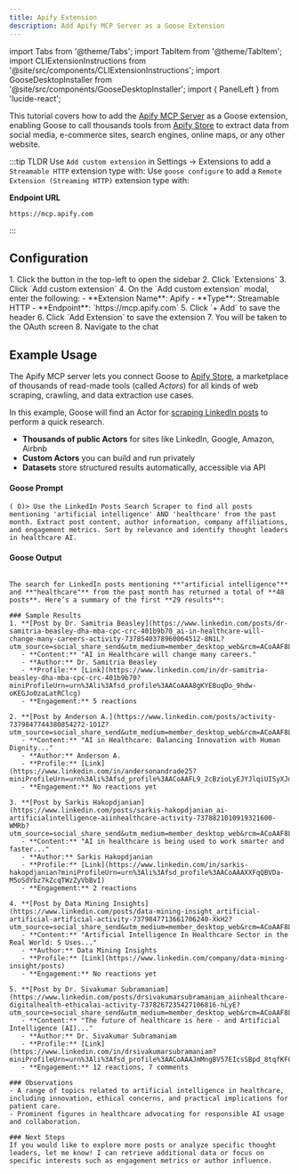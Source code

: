 ```yaml
---
title: Apify Extension
description: Add Apify MCP Server as a Goose Extension
---
```


import Tabs from '@theme/Tabs';
import TabItem from '@theme/TabItem';
import CLIExtensionInstructions from '@site/src/components/CLIExtensionInstructions';
import GooseDesktopInstaller from '@site/src/components/GooseDesktopInstaller';
import { PanelLeft } from 'lucide-react';

This tutorial covers how to add the [Apify MCP Server](https://mcp.apify.com) as a Goose extension, enabling Goose to call thousands tools from [Apify Store](https://apify.com/store) to extract data from social media, e-commerce sites, search engines, online maps, or any other website.

:::tip TLDR
<Tabs groupId="interface">
  <TabItem value="ui" label="Goose Desktop" default>
  Use `Add custom extension` in Settings → Extensions to add a `Streamable HTTP` extension type with:
  </TabItem>
  <TabItem value="cli" label="Goose CLI">
  Use `goose configure` to add a `Remote Extension (Streaming HTTP)` extension type with:
  </TabItem>
</Tabs>

  **Endpoint URL**
  ```
  https://mcp.apify.com
  ```
:::

## Configuration

<Tabs groupId="interface">
  <TabItem value="ui" label="Goose Desktop" default>
    1. Click the <PanelLeft className="inline" size={16} /> button in the top-left to open the sidebar
    2. Click `Extensions`
    3. Click `Add custom extension`
    4. On the `Add custom extension` modal, enter the following:
       - **Extension Name**: Apify
       - **Type**: Streamable HTTP
       - **Endpoint**: `https://mcp.apify.com` 
    5. Click `+ Add` to save the header
    6. Click `Add Extension` to save the extension
    7. You will be taken to the OAuth screen
    8. Navigate to the chat
  </TabItem>
  <TabItem value="cli" label="Goose CLI" default>
      <CLIExtensionInstructions
        name="apify-mcp"
        type="http"
        url="https://mcp.apify.com"
        timeout={300}
      />
  </TabItem>
</Tabs>

## Example Usage

The Apify MCP server lets you connect Goose to [Apify Store](https://apify.com/store), a marketplace of thousands of read-made tools (called _Actors_) for all kinds of web scraping, crawling, and data extraction use cases.

In this example, Goose will find an Actor for [scraping LinkedIn posts](https://apify.com/store/categories?search=linkedin) to perform a quick research.

- **Thousands of public Actors** for sites like LinkedIn, Google, Amazon, Airbnb  
- **Custom Actors** you can build and run privately  
- **Datasets** store structured results automatically, accessible via API  

#### Goose Prompt

```
( O)> Use the LinkedIn Posts Search Scraper to find all posts mentioning 'artificial intelligence' AND 'healthcare' from the past month. Extract post content, author information, company affiliations, and engagement metrics. Sort by relevance and identify thought leaders in healthcare AI.
```

#### Goose Output

```

The search for LinkedIn posts mentioning **"artificial intelligence"** and **"healthcare"** from the past month has returned a total of **48 posts**. Here’s a summary of the first **29 results**:

### Sample Results
1. **[Post by Dr. Samitria Beasley](https://www.linkedin.com/posts/dr-samitria-beasley-dha-mba-cpc-crc-401b9b70_ai-in-healthcare-will-change-many-careers-activity-7378540378960064512-8N1L?utm_source=social_share_send&utm_medium=member_desktop_web&rcm=ACoAAF8LBu8BX77nJLnHq2BuG0Oqb7swvZMxG94)**  
   - **Content:** "AI in Healthcare will change many careers."  
   - **Author:** Dr. Samitria Beasley  
   - **Profile:** [Link](https://www.linkedin.com/in/dr-samitria-beasley-dha-mba-cpc-crc-401b9b70?miniProfileUrn=urn%3Ali%3Afsd_profile%3AACoAAA8gKYEBuqDo_9hdw-oKEGJo0zaLatRClcg)  
   - **Engagement:** 5 reactions  

2. **[Post by Anderson A.](https://www.linkedin.com/posts/activity-7379847744380854272-1O1Z?utm_source=social_share_send&utm_medium=member_desktop_web&rcm=ACoAAF8LBu8BX77nJLnHq2BuG0Oqb7swvZMxG94)**  
   - **Content:** "AI in Healthcare: Balancing Innovation with Human Dignity..."  
   - **Author:** Anderson A.  
   - **Profile:** [Link](https://www.linkedin.com/in/andersonandrade25?miniProfileUrn=urn%3Ali%3Afsd_profile%3AACoAAFL9_2cBzioLyEJYJlqiUISyXJdjJQWIhY8)  
   - **Engagement:** No reactions yet  

3. **[Post by Sarkis Hakopdjanian](https://www.linkedin.com/posts/sarkis-hakopdjanian_ai-artificialintelligence-aiinhealthcare-activity-7378821010919321600-WMRb?utm_source=social_share_send&utm_medium=member_desktop_web&rcm=ACoAAF8LBu8BX77nJLnHq2BuG0Oqb7swvZMxG94)**  
   - **Content:** "AI in healthcare is being used to work smarter and faster..."  
   - **Author:** Sarkis Hakopdjanian  
   - **Profile:** [Link](https://www.linkedin.com/in/sarkis-hakopdjanian?miniProfileUrn=urn%3Ali%3Afsd_profile%3AACoAAAXXFqQBVDa-M5oSdYbz7kZcqTWzZyVbBvI)  
   - **Engagement:** 2 reactions  

4. **[Post by Data Mining Insights](https://www.linkedin.com/posts/data-mining-insight_artificial-artificial-artificial-activity-7379847713661706240-XkH2?utm_source=social_share_send&utm_medium=member_desktop_web&rcm=ACoAAF8LBu8BX77nJLnHq2BuG0Oqb7swvZMxG94)**  
   - **Content:** "Artificial Intelligence In Healthcare Sector in the Real World: 5 Uses..."  
   - **Author:** Data Mining Insights  
   - **Profile:** [Link](https://www.linkedin.com/company/data-mining-insight/posts)  
   - **Engagement:** No reactions yet  

5. **[Post by Dr. Sivakumar Subramaniam](https://www.linkedin.com/posts/drsivakumarsubramaniam_aiinhealthcare-digitalhealth-ethicalai-activity-7378267235427106816-hLyE?utm_source=social_share_send&utm_medium=member_desktop_web&rcm=ACoAAF8LBu8BX77nJLnHq2BuG0Oqb7swvZMxG94)**  
   - **Content:** "The future of healthcare is here - and Artificial Intelligence (AI)..."  
   - **Author:** Dr. Sivakumar Subramaniam  
   - **Profile:** [Link](https://www.linkedin.com/in/drsivakumarsubramaniam?miniProfileUrn=urn%3Ali%3Afsd_profile%3AACoAAAJmMngBV57EIcsSBpd_8tqfKFCiBNxrA1A)  
   - **Engagement:** 12 reactions, 7 comments  

### Observations
- A range of topics related to artificial intelligence in healthcare, including innovation, ethical concerns, and practical implications for patient care.
- Prominent figures in healthcare advocating for responsible AI usage and collaboration.
  
### Next Steps
If you would like to explore more posts or analyze specific thought leaders, let me know! I can retrieve additional data or focus on specific interests such as engagement metrics or author influence.

```
